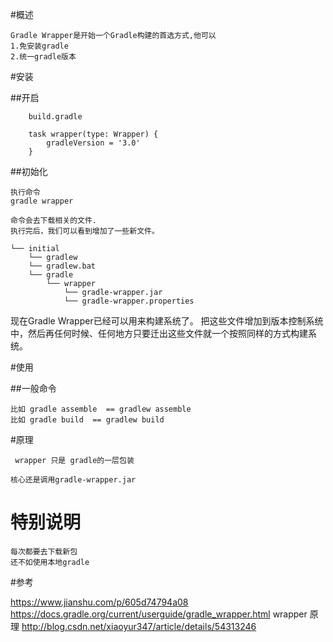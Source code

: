 

#概述

	Gradle Wrapper是开始一个Gradle构建的首选方式,他可以
	1.免安装gradle
	2.统一gradle版本




#安装


##开启

```
	build.gradle
	
	task wrapper(type: Wrapper) {
	    gradleVersion = '3.0'
	}
```

##初始化

```
执行命令
gradle wrapper
```


	命令会去下载相关的文件.
	执行完后，我们可以看到增加了一些新文件。


```
└── initial
    └── gradlew
    └── gradlew.bat
    └── gradle
        └── wrapper
            └── gradle-wrapper.jar
            └── gradle-wrapper.properties
```


现在Gradle Wrapper已经可以用来构建系统了。
把这些文件增加到版本控制系统中，然后再任何时候、任何地方只要迁出这些文件就一个按照同样的方式构建系统。


#使用


##一般命令

	比如 gradle assemble  == gradlew assemble
	比如 gradle build  == gradlew build  


#原理
	
	 wrapper 只是 gradle的一层包装
	
	核心还是调用gradle-wrapper.jar


# 特别说明

    每次都要去下载新包
    还不如使用本地gradle


#参考

https://www.jianshu.com/p/605d74794a08
https://docs.gradle.org/current/userguide/gradle_wrapper.html
wrapper 原理
http://blog.csdn.net/xiaoyur347/article/details/54313246